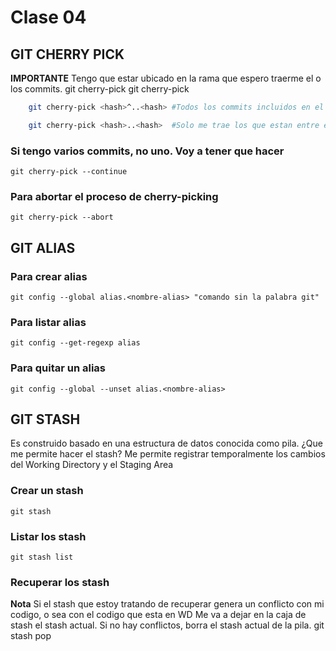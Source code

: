 # Clase 04

## GIT CHERRY PICK
**IMPORTANTE** Tengo que estar ubicado en la rama que espero traerme el o los commits.
    git cherry-pick <hash>
    git cherry-pick <hash1> <hash2> <hash3>
    
```sh
    git cherry-pick <hash>^..<hash> #Todos los commits incluidos en el rango y ademas, los extremos
```
```sh
    git cherry-pick <hash>..<hash>  #Solo me trae los que estan entre esos 2 commits, no las puntas
```

### Si tengo varios commits, no uno. Voy a tener que hacer
    git cherry-pick --continue
### Para abortar el proceso de cherry-picking
    git cherry-pick --abort

## GIT ALIAS
### Para crear alias
    git config --global alias.<nombre-alias> "comando sin la palabra git"

### Para listar alias
    git config --get-regexp alias

### Para quitar un alias
    git config --global --unset alias.<nombre-alias>

## GIT STASH
 Es construido basado en una estructura de datos conocida como pila.
 ¿Que me permite hacer el stash?
 Me permite registrar temporalmente los cambios del Working Directory y el Staging Area

### Crear un stash
    git stash

### Listar los stash
    git stash list

### Recuperar los stash
**Nota** Si el stash que estoy tratando de recuperar genera un conflicto con mi codigo, o sea con el codigo que esta en WD
         Me va a dejar en la caja de stash el stash actual. Si no hay conflictos, borra el stash actual de la pila.
         git stash pop
